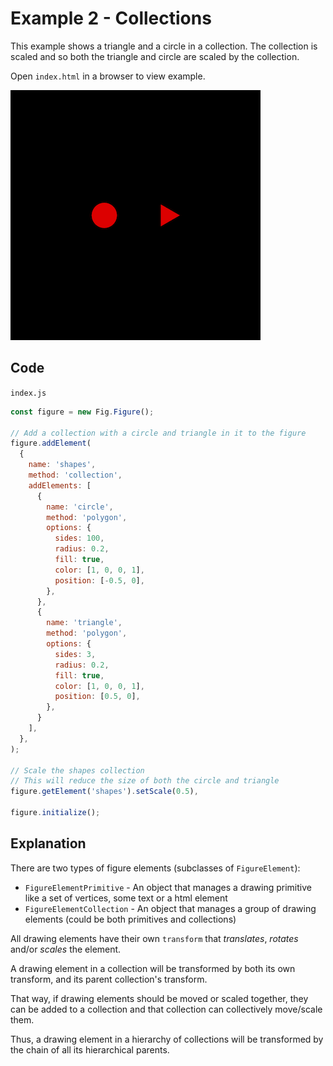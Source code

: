 # Example 2 - Collections

This example shows a triangle and a circle in a collection. The collection is scaled and so both the triangle and circle are scaled by the collection.

Open `index.html` in a browser to view example.

![example](./example.png)

## Code
`index.js`
```js
const figure = new Fig.Figure();

// Add a collection with a circle and triangle in it to the figure
figure.addElement(
  {
    name: 'shapes',
    method: 'collection',
    addElements: [
      {
        name: 'circle',
        method: 'polygon',
        options: {
          sides: 100,
          radius: 0.2,
          fill: true,
          color: [1, 0, 0, 1],
          position: [-0.5, 0],
        },
      },
      {
        name: 'triangle',
        method: 'polygon',
        options: {
          sides: 3,
          radius: 0.2,
          fill: true,
          color: [1, 0, 0, 1],
          position: [0.5, 0],
        },
      }
    ],
  },
);

// Scale the shapes collection
// This will reduce the size of both the circle and triangle
figure.getElement('shapes').setScale(0.5),

figure.initialize();

```

## Explanation

There are two types of figure elements (subclasses of `FigureElement`):

* `FigureElementPrimitive` - An object that manages a drawing primitive like a set of vertices, some text or a html element
* `FigureElementCollection` - An object that manages a group of drawing elements (could be both primitives and collections)

All drawing elements have their own `transform` that *translates*, *rotates* and/or *scales* the element.

A drawing element in a collection will be transformed by both its own transform, and its parent collection's transform.

That way, if drawing elements should be moved or scaled together, they can be added to a collection and that collection can collectively move/scale them.

Thus, a drawing element in a hierarchy of collections will be transformed by the chain of all its hierarchical parents.
